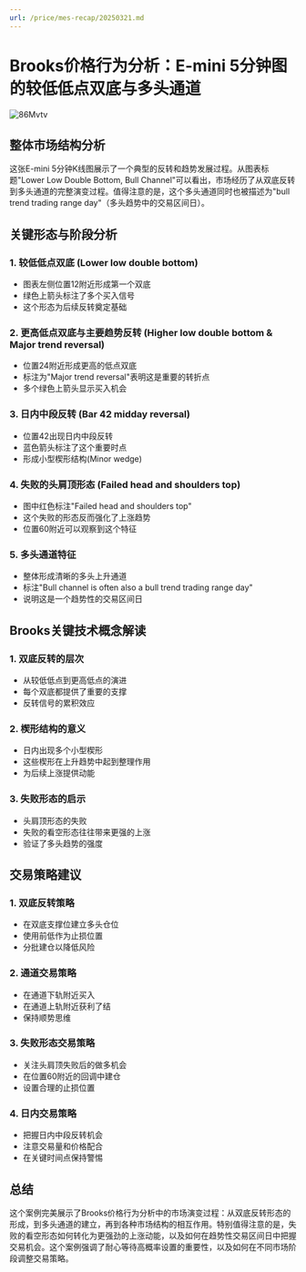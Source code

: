 ```yaml
---
url: /price/mes-recap/20250321.md
---
```

# Brooks价格行为分析：E-mini 5分钟图的较低低点双底与多头通道

![86Mvtv](https://img.forecho.com/86Mvtv.png)

## 整体市场结构分析

这张E-mini 5分钟K线图展示了一个典型的反转和趋势发展过程。从图表标题"Lower Low Double Bottom, Bull Channel"可以看出，市场经历了从双底反转到多头通道的完整演变过程。值得注意的是，这个多头通道同时也被描述为"bull trend trading range day"（多头趋势中的交易区间日）。

## 关键形态与阶段分析

### 1. 较低低点双底 (Lower low double bottom)

* 图表左侧位置12附近形成第一个双底
* 绿色上箭头标注了多个买入信号
* 这个形态为后续反转奠定基础

### 2. 更高低点双底与主要趋势反转 (Higher low double bottom & Major trend reversal)

* 位置24附近形成更高的低点双底
* 标注为"Major trend reversal"表明这是重要的转折点
* 多个绿色上箭头显示买入机会

### 3. 日内中段反转 (Bar 42 midday reversal)

* 位置42出现日内中段反转
* 蓝色箭头标注了这个重要时点
* 形成小型楔形结构(Minor wedge)

### 4. 失败的头肩顶形态 (Failed head and shoulders top)

* 图中红色标注"Failed head and shoulders top"
* 这个失败的形态反而强化了上涨趋势
* 位置60附近可以观察到这个特征

### 5. 多头通道特征

* 整体形成清晰的多头上升通道
* 标注"Bull channel is often also a bull trend trading range day"
* 说明这是一个趋势性的交易区间日

## Brooks关键技术概念解读

### 1. 双底反转的层次

* 从较低低点到更高低点的演进
* 每个双底都提供了重要的支撑
* 反转信号的累积效应

### 2. 楔形结构的意义

* 日内出现多个小型楔形
* 这些楔形在上升趋势中起到整理作用
* 为后续上涨提供动能

### 3. 失败形态的启示

* 头肩顶形态的失败
* 失败的看空形态往往带来更强的上涨
* 验证了多头趋势的强度

## 交易策略建议

### 1. 双底反转策略

* 在双底支撑位建立多头仓位
* 使用前低作为止损位置
* 分批建仓以降低风险

### 2. 通道交易策略

* 在通道下轨附近买入
* 在通道上轨附近获利了结
* 保持顺势思维

### 3. 失败形态交易策略

* 关注头肩顶失败后的做多机会
* 在位置60附近的回调中建仓
* 设置合理的止损位置

### 4. 日内交易策略

* 把握日内中段反转机会
* 注意交易量和价格配合
* 在关键时间点保持警惕

## 总结

这个案例完美展示了Brooks价格行为分析中的市场演变过程：从双底反转形态的形成，到多头通道的建立，再到各种市场结构的相互作用。特别值得注意的是，失败的看空形态如何转化为更强劲的上涨动能，以及如何在趋势性交易区间日中把握交易机会。这个案例强调了耐心等待高概率设置的重要性，以及如何在不同市场阶段调整交易策略。
